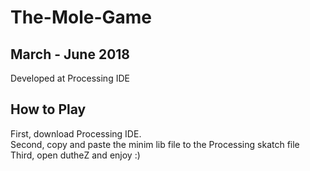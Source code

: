 # The-Mole-Game            
## March - June 2018
Developed at Processing IDE<br/>

## How to Play
First, download Processing IDE.<br/>
Second, copy and paste the minim lib file to the Processing skatch file<br/>
Third, open dutheZ and enjoy :) <br/>
